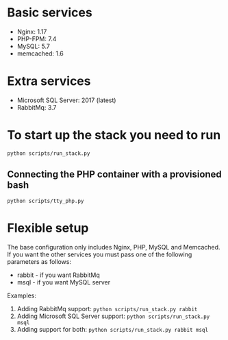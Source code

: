 # Basic services
* Nginx: 1.17
* PHP-FPM: 7.4
* MySQL: 5.7
* memcached: 1.6

# Extra services
* Microsoft SQL Server: 2017 (latest)
* RabbitMq: 3.7

# To start up the stack you need to run
`python scripts/run_stack.py`

## Connecting the PHP container with a provisioned bash
`python scripts/tty_php.py`

# Flexible setup
The base configuration only includes Nginx, PHP, MySQL and Memcached. If you want the other services you must pass one of
the following parameters as follows:
* rabbit - if you want RabbitMq
* msql - if you want MySQL server

Examples:
1. Adding RabbitMq support: `python scripts/run_stack.py rabbit`
2. Adding Microsoft SQL Server support: `python scripts/run_stack.py msql`
3. Adding support for both: `python scripts/run_stack.py rabbit msql`

